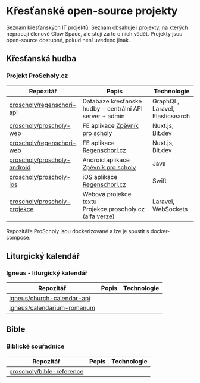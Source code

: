 # Křesťanské open-source projekty
Seznam křesťanských IT projektů. Seznam obsahuje i projekty, na kterých nepracují členové Glow Space, ale stojí za to o nich vědět. 
Projekty jsou open-source dostupné, pokud není uvedeno jinak.

## Křesťanská hudba

### Projekt ProScholy.cz
| Repozitář                                                                  | Popis                                                          | Technologie                     |
| ------------- | ------------- | ------------- |
| [proscholy/regenschori-api](https://github.com/proscholy/regenschori-api)  | Databáze křesťanské hudby - centrální API server + admin       | GraphQL, Laravel, Elasticsearch |
| [proscholy/proscholy-web](https://github.com/proscholy/proscholy-web)      | FE aplikace [Zpěvník pro scholy](https://zpevnik.proscholy.cz) | Nuxt.js, Bit.dev |
| [proscholy/regenschori-web](https://github.com/proscholy/regenschori-web)    | FE aplikace [Regenschori.cz](https://regenschori.cz)         | Nuxt.js, Bit.dev |
| [proscholy/proscholy-android](https://github.com/proscholy/proscholy-android) | Android aplikace  [Zpěvník pro scholy](https://play.google.com/store/apps/details?id=jozkar.mladez)         | Java |
| [proscholy/proscholy-ios](https://github.com/proscholy/proscholy-ios)    | iOS aplikace [Regenschori.cz](https://apps.apple.com/us/app/zp%C4%9Bvn%C3%ADk-pro-scholy/id1475375453#?platform=iphone)         | Swift |
| [proscholy/proscholy-projekce](https://github.com/proscholy/proscholy-projekce)    | Webová projekce textu Projekce.proscholy.cz (alfa verze) | Laravel, WebSockets |

Repozitáře ProScholy jsou dockerizované a lze je spustit s docker-compose.


## Liturgický kalendář

### Igneus - liturgický kalendář
| Repozitář | Popis | Technologie |
| ------------- | ------------- | ------------- |
| [igneus/church-calendar-api](https://github.com/igneus/church-calendar-api) ||| 
| [igneus/calendarium-romanum](https://github.com/igneus/calendarium-romanum) |||

## Bible
### Biblické souřadnice
| Repozitář | Popis | Technologie |
| ------------- | ------------- | ------------- |
| [proscholy/bible-reference](https://github.com/proscholy/bible-reference) | | |
